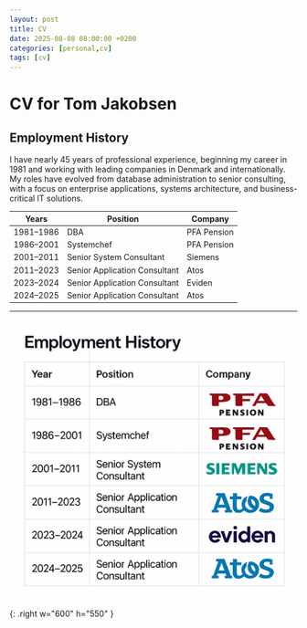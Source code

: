 ```yaml
---
layout: post
title: CV
date: 2025-08-08 08:00:00 +0200
categories: [personal,cv]
tags: [cv]
---
```


# CV for Tom Jakobsen

## Employment History

I have nearly 45 years of professional experience, beginning my career in 1981 and working with leading companies in Denmark and internationally. My roles have evolved from database administration to senior consulting, with a focus on enterprise applications, systems architecture, and business-critical IT solutions.

| Years       | Position                        | Company        |
|-------------|---------------------------------|----------------|
| 1981–1986   | DBA                              | PFA Pension    |
| 1986–2001   | Systemchef                       | PFA Pension    |
| 2001–2011   | Senior System Consultant         | Siemens        |
| 2011–2023   | Senior Application Consultant    | Atos           |
| 2023–2024   | Senior Application Consultant    | Eviden         |
| 2024–2025   | Senior Application Consultant    | Atos           |

----

![Career Timeline](/assets/images/cv-employment-history.png){: .right w="600" h="550" }


